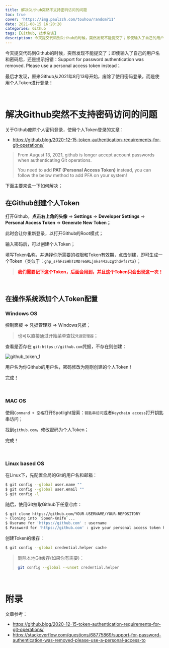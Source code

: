 ```yaml
---
title: 解决Github突然不支持密码访问的问题
toc: true
cover: 'https://img.paulzzh.com/touhou/random?11'
date: 2021-08-15 16:20:28
categories: Github
tags: [Github, 技术杂谈]
description: 今天提交代码到Github的时候，突然发现不能提交了；即使输入了自己的用户名和密码后，还是提示报错：Support for password authentication was removed. Please use a personal access token instead；最后才发现，原来Github从2021年8月13号开始，废除了使用密码登录，而是使用个人Token进行登录！
---
```


今天提交代码到Github的时候，突然发现不能提交了；即使输入了自己的用户名和密码后，还是提示报错：Support for password authentication was removed. Please use a personal access token instead；

最后才发现，原来Github从2021年8月13号开始，废除了使用密码登录，而是使用个人Token进行登录！

<br/>

<!--more-->

# **解决Github突然不支持密码访问的问题**

关于Github废除个人密码登录，使用个人Token登录的文章：

-   https://github.blog/2020-12-15-token-authentication-requirements-for-git-operations/

>   From August 13, 2021, github is longer accept account passwords when authenticating Git operations.
>
>   You need to add **PAT (Personal Access Token)** instead, you can follow the below method to add PFA on your system!

下面主要来说一下如何解决；

## **在Github创建个人Token**

打开Github，**点击右上角的头像** =>  **Settings** => **Developer Settings** => **Personal Access Token** => **Generate New Token；**

此时会让你重新登录，以打开Github的Root模式；

输入密码后，可以创建个人Token；

填写Token名称，并选择你所需要的权限和Token有效期，点击创建，即可生成一个Token（类似于：`ghp_sFhFsSHhTzMDreGRLjmks44zuzgthdvfsrta`）；

>   <font color="#f00">**我们需要记下这个Token，后面会用到，并且这个Token只会出现这一次！**</font>

<br/>

## **在操作系统添加个人Token配置**

### **Windows OS**

控制面板 => 凭据管理器 => Windows凭据；

>   也可以直接通过开始菜单查找`凭据管理器`；

查看是否存在 `git:https://github.com`凭据，不存在则创建：

![github_token_1](https://raw.gitmirror.com/JasonkayZK/blog_static/master/images/github_token_1.png)

用户名为你Github的用户名，密码修改为刚刚创建的个人Token！

完成！

<br/>

### **MAC OS**

使用`Command + 空格`打开Spotlight搜索：`钥匙串访问`或者`Keychain access`打开钥匙串访问；

找到`github.com`，修改密码为个人Token；

完成！

<br/>

### **Linux based OS**

在Linux下，先配置全局的Git的用户名和邮箱：

```bash
$ git config --global user.name ""
$ git config --global user.email ""
$ git config -l
```

随后，使用Git拉取Github下任意仓库：

```bash
$ git clone https://github.com/YOUR-USERNAME/YOUR-REPOSITORY
> Cloning into `Spoon-Knife`...
$ Userame for 'https://github.com' : username
$ Password for 'https://github.com' : give your personal access token here # 你的个人Toekn！
```

创建Token的缓存：

```bash
$ git config --global credential.helper cache
```

>   删除本地Git缓存(如果你有需要)：
>
>   ```bash
>   git config --global --unset credential.helper
>   ```

<br/>

# **附录**

文章参考：

-   https://github.blog/2020-12-15-token-authentication-requirements-for-git-operations/
-   https://stackoverflow.com/questions/68775869/support-for-password-authentication-was-removed-please-use-a-personal-access-to

<br/>
